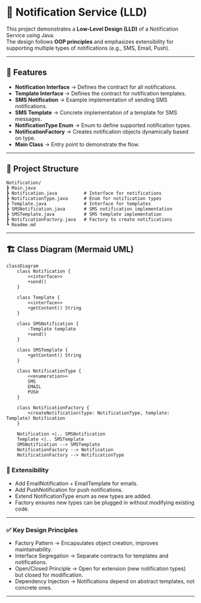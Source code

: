 # 📢 Notification Service (LLD)

This project demonstrates a **Low-Level Design (LLD)** of a Notification Service using Java.  
The design follows **OOP principles** and emphasizes extensibility for supporting multiple types of notifications (e.g., SMS, Email, Push).

---

## 🚀 Features
- **Notification Interface** → Defines the contract for all notifications.
- **Template Interface** → Defines the contract for notification templates.
- **SMS Notification** → Example implementation of sending SMS notifications.
- **SMS Template** → Concrete implementation of a template for SMS messages.
- **NotificationType Enum** → Enum to define supported notification types.
- **NotificationFactory** → Creates notification objects dynamically based on type.
- **Main Class** → Entry point to demonstrate the flow.

---

## 📂 Project Structure

```
Notification/
┣ Main.java
┣ Notification.java          # Interface for notifications
┣ NotificationType.java      # Enum for notification types
┣ Template.java              # Interface for templates
┣ SMSNotification.java       # SMS notification implementation
┣ SMSTemplate.java           # SMS template implementation
┣ NotificationFactory.java   # Factory to create notifications
┗ Readme.md
```

---

## 🏗️ Class Diagram (Mermaid UML)

```mermaid
classDiagram
    class Notification {
        <<interface>>
        +send()
    }

    class Template {
        <<interface>>
        +getContent() String
    }

    class SMSNotification {
        -Template template
        +send()
    }

    class SMSTemplate {
        +getContent() String
    }

    class NotificationType {
        <<enumeration>>
        SMS
        EMAIL
        PUSH
    }

    class NotificationFactory {
        +createNotification(type: NotificationType, template: Template) Notification
    }

    Notification <|.. SMSNotification
    Template <|.. SMSTemplate
    SMSNotification --> SMSTemplate
    NotificationFactory --> Notification
    NotificationFactory --> NotificationType
```

### 🧩 Extensibility
- Add EmailNotification + EmailTemplate for emails.
- Add PushNotification for push notifications.
- Extend NotificationType enum as new types are added.
- Factory ensures new types can be plugged in without modifying existing code.

---

### ✅ Key Design Principles
- Factory Pattern → Encapsulates object creation, improves maintainability.
- Interface Segregation → Separate contracts for templates and notifications.
- Open/Closed Principle → Open for extension (new notification types) but closed for modification.
- Dependency Injection → Notifications depend on abstract templates, not concrete ones.

---